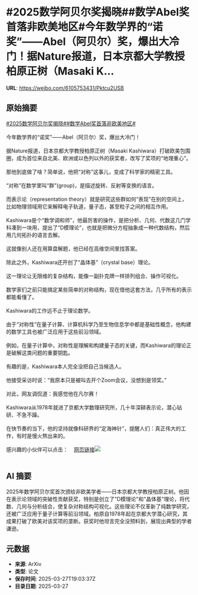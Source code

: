 # #2025数学阿贝尔奖揭晓##数学Abel奖首落非欧美地区#今年数学界的“诺奖”——Abel（阿贝尔）奖，爆出大冷门！据Nature报道，日本京都大学教授柏原正树（Masaki K...

**URL**: https://weibo.com/6105753431/Pktcu2USB

## 原始摘要

<a href="https://m.weibo.cn/search?containerid=231522type%3D1%26t%3D10%26q%3D%232025%E6%95%B0%E5%AD%A6%E9%98%BF%E8%B4%9D%E5%B0%94%E5%A5%96%E6%8F%AD%E6%99%93%23&amp;extparam=%232025%E6%95%B0%E5%AD%A6%E9%98%BF%E8%B4%9D%E5%B0%94%E5%A5%96%E6%8F%AD%E6%99%93%23" data-hide=""><span class="surl-text">#2025数学阿贝尔奖揭晓#</span></a><a href="https://m.weibo.cn/search?containerid=231522type%3D1%26t%3D10%26q%3D%23%E6%95%B0%E5%AD%A6Abel%E5%A5%96%E9%A6%96%E8%90%BD%E9%9D%9E%E6%AC%A7%E7%BE%8E%E5%9C%B0%E5%8C%BA%23&amp;extparam=%23%E6%95%B0%E5%AD%A6Abel%E5%A5%96%E9%A6%96%E8%90%BD%E9%9D%9E%E6%AC%A7%E7%BE%8E%E5%9C%B0%E5%8C%BA%23" data-hide=""><span class="surl-text">#数学Abel奖首落非欧美地区#</span></a><br><br>今年数学界的“诺奖”——Abel（阿贝尔）奖，爆出大冷门！<br><br>据Nature报道，日本京都大学教授柏原正树（Masaki Kashiwara）打破欧美包围圈，成为首位来自北美、欧洲或以色列以外的获奖者，改写了奖项的“地理重心”。<br><br>那他到底做了啥？简单说，他把“对称”这事儿，变成了科学家的精密工具。<br><br>“对称”在数学里叫“群”(group)，是描述旋转、反射等变换的语言。<br><br>而表示论（representation theory）就是研究这些群如何“表现”在别的空间上，比如物理领域用它来解释电子轨道，量子态，甚至粒子之间的相互作用。<br><br>Kashiwara是个“数学调和师”，他最厉害的操作，是把分析、几何、代数这几门学科凑到一块用，提出了“D模理论”，也就是把微分方程抽象成一种代数结构，然后用几何拓扑的语言去解。<br><br>这就像别人还在用算盘解题，他已经在高维空间里找答案。<br><br>除此之外，Kashiwara还开创了“晶体基”（crystal base）理论。<br><br>这一理论让无限维的复杂结构，能像一副扑克牌一样排列组合、操作可视化。<br><br>数学家们之前只能搞定某些简单的对称结构，现在借他这套方法，几乎所有的表示都能看懂了。<br><br>Kashiwara的工作远不止于理论数学。<br><br>由于“对称性”在量子计算、计算机科学乃至生物信息学中都是基础性概念，他构建的数学工具也被广泛应用于这些前沿领域。<br><br>例如，在量子计算中，对称性是理解和构建量子态的关键，而Kashiwara的理论正是破解这类问题的重要钥匙。<br><br>有趣的是，Kashiwara本人完全没把自己当候选人。<br><br>他接受采访时说：“我原本只是被叫去开个Zoom会议，没想到是领奖。”<br><br>对此，网友调侃道：我感觉他在凡尔赛！<br><br>Kashiwara从1978年就进了京都大学数理研究所，几十年深耕表示论，潜心钻研、不急不躁。<br><br>在快节奏的当下，他的坚持就像科研界的“定海神针”，提醒人们：真正伟大的工作，有时是慢火熬出来的。<br><br>感兴趣的小伙伴可以点击：<a href="https://weibo.cn/sinaurl?u=https%3A%2F%2Fwww.nature.com%2Farticles%2Fd41586-025-00949-9" data-hide=""><span class="url-icon"><img style="width: 1rem;height: 1rem" src="https://h5.sinaimg.cn/upload/2015/09/25/3/timeline_card_small_web_default.png" referrerpolicy="no-referrer"></span><span class="surl-text">网页链接</span></a><img style="" src="https://tvax3.sinaimg.cn/large/006Fd7o3gy1hzvf9a2unxj30lb0dn10t.jpg" referrerpolicy="no-referrer"><br><br>

## AI 摘要

2025年数学阿贝尔奖首次颁给非欧美学者——日本京都大学教授柏原正树。他因在表示论领域的突破性贡献获奖，特别是创立了"D模理论"和"晶体基"理论，将代数、几何与分析结合，使复杂对称结构可视化。这些理论不仅革新了纯数学研究，还被广泛应用于量子计算等前沿领域。柏原自1978年起在京都大学潜心研究，其成果打破了欧美对该奖项的垄断。获奖时他坦言完全没预料到，展现出典型的学者谦逊。

## 元数据

- **来源**: ArXiv
- **类型**: 论文
- **保存时间**: 2025-03-27T19:03:37Z
- **目录日期**: 2025-03-27
